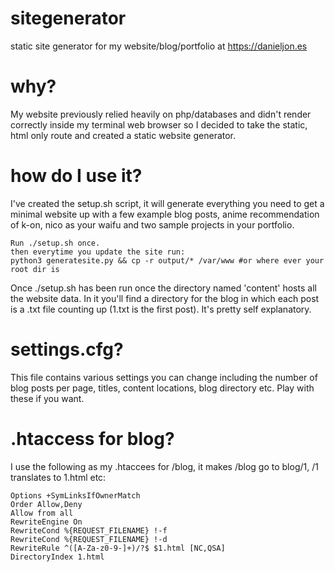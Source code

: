 # sitegenerator
static site generator for my website/blog/portfolio at https://danieljon.es
# why?
My website previously relied heavily on php/databases and didn't render correctly inside my terminal web browser so I decided to take the static, html only route and created a static website generator.
# how do I use it?
I've created the setup.sh script, it will generate everything you need to get a minimal website up with a few example blog posts, anime recommendation of k-on, nico as your waifu and two sample projects in your portfolio. 
```
Run ./setup.sh once.
then everytime you update the site run:
python3 generatesite.py && cp -r output/* /var/www #or where ever your root dir is
```
Once ./setup.sh has been run once the directory named 'content' hosts all the website data. In it you'll find a directory for the blog in which each post is a .txt file counting up (1.txt is the first post). It's pretty self explanatory.

# settings.cfg?
This file contains various settings you can change including the number of blog posts per page, titles, content locations, blog directory etc. Play with these if you want.

# .htaccess for blog?
I use the following as my .htaccees for /blog, it makes /blog go to blog/1, /1 translates to 1.html etc:

```
Options +SymLinksIfOwnerMatch
Order Allow,Deny
Allow from all
RewriteEngine On
RewriteCond %{REQUEST_FILENAME} !-f
RewriteCond %{REQUEST_FILENAME} !-d
RewriteRule ^([A-Za-z0-9-]+)/?$ $1.html [NC,QSA]
DirectoryIndex 1.html
```
